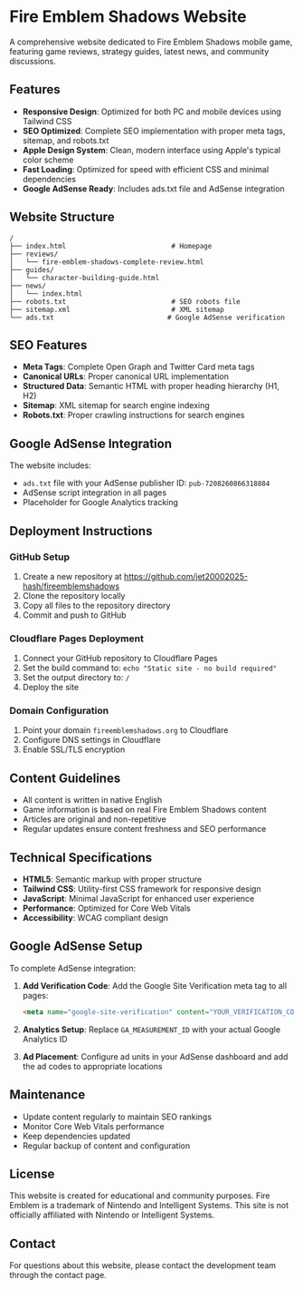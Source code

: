 # Fire Emblem Shadows Website

A comprehensive website dedicated to Fire Emblem Shadows mobile game, featuring game reviews, strategy guides, latest news, and community discussions.

## Features

- **Responsive Design**: Optimized for both PC and mobile devices using Tailwind CSS
- **SEO Optimized**: Complete SEO implementation with proper meta tags, sitemap, and robots.txt
- **Apple Design System**: Clean, modern interface using Apple's typical color scheme
- **Fast Loading**: Optimized for speed with efficient CSS and minimal dependencies
- **Google AdSense Ready**: Includes ads.txt file and AdSense integration

## Website Structure

```
/
├── index.html                          # Homepage
├── reviews/
│   └── fire-emblem-shadows-complete-review.html
├── guides/
│   └── character-building-guide.html
├── news/
│   └── index.html
├── robots.txt                          # SEO robots file
├── sitemap.xml                         # XML sitemap
└── ads.txt                            # Google AdSense verification
```

## SEO Features

- **Meta Tags**: Complete Open Graph and Twitter Card meta tags
- **Canonical URLs**: Proper canonical URL implementation
- **Structured Data**: Semantic HTML with proper heading hierarchy (H1, H2)
- **Sitemap**: XML sitemap for search engine indexing
- **Robots.txt**: Proper crawling instructions for search engines

## Google AdSense Integration

The website includes:
- `ads.txt` file with your AdSense publisher ID: `pub-7208260866318884`
- AdSense script integration in all pages
- Placeholder for Google Analytics tracking

## Deployment Instructions

### GitHub Setup
1. Create a new repository at https://github.com/jet20002025-hash/fireemblemshadows
2. Clone the repository locally
3. Copy all files to the repository directory
4. Commit and push to GitHub

### Cloudflare Pages Deployment
1. Connect your GitHub repository to Cloudflare Pages
2. Set the build command to: `echo "Static site - no build required"`
3. Set the output directory to: `/`
4. Deploy the site

### Domain Configuration
1. Point your domain `fireemblemshadows.org` to Cloudflare
2. Configure DNS settings in Cloudflare
3. Enable SSL/TLS encryption

## Content Guidelines

- All content is written in native English
- Game information is based on real Fire Emblem Shadows content
- Articles are original and non-repetitive
- Regular updates ensure content freshness and SEO performance

## Technical Specifications

- **HTML5**: Semantic markup with proper structure
- **Tailwind CSS**: Utility-first CSS framework for responsive design
- **JavaScript**: Minimal JavaScript for enhanced user experience
- **Performance**: Optimized for Core Web Vitals
- **Accessibility**: WCAG compliant design

## Google AdSense Setup

To complete AdSense integration:

1. **Add Verification Code**: Add the Google Site Verification meta tag to all pages:
   ```html
   <meta name="google-site-verification" content="YOUR_VERIFICATION_CODE">
   ```

2. **Analytics Setup**: Replace `GA_MEASUREMENT_ID` with your actual Google Analytics ID

3. **Ad Placement**: Configure ad units in your AdSense dashboard and add the ad codes to appropriate locations

## Maintenance

- Update content regularly to maintain SEO rankings
- Monitor Core Web Vitals performance
- Keep dependencies updated
- Regular backup of content and configuration

## License

This website is created for educational and community purposes. Fire Emblem is a trademark of Nintendo and Intelligent Systems. This site is not officially affiliated with Nintendo or Intelligent Systems.

## Contact

For questions about this website, please contact the development team through the contact page.
